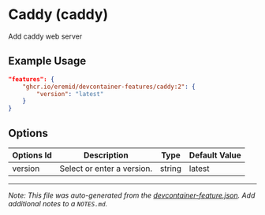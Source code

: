 
# Caddy (caddy)

Add caddy web server

## Example Usage

```json
"features": {
    "ghcr.io/eremid/devcontainer-features/caddy:2": {
        "version": "latest"
    }
}
```

## Options

| Options Id | Description | Type | Default Value |
|-----|-----|-----|-----|
| version | Select or enter a version. | string | latest |



---

_Note: This file was auto-generated from the [devcontainer-feature.json](https://github.com/eremid/devcontainer-features/blob/main/src/caddy/devcontainer-feature.json).  Add additional notes to a `NOTES.md`._
